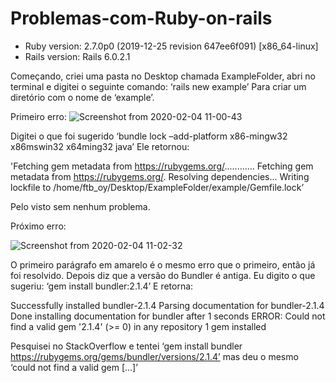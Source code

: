 # Problemas-com-Ruby-on-rails

* Ruby version: 2.7.0p0 (2019-12-25 revision 647ee6f091) [x86_64-linux]
* Rails version: Rails 6.0.2.1


Começando, criei uma pasta no Desktop chamada ExampleFolder, abri no terminal e digitei o seguinte comando:
‘rails new example’
Para criar um diretório com o nome de ‘example’.


Primeiro erro: 
![Screenshot from 2020-02-04 11-00-43](https://user-images.githubusercontent.com/60013328/73752911-869aea80-4740-11ea-8b98-83bd0a7333d6.png)

Digitei o que foi sugerido ‘bundle lock –add-platform x86-mingw32 x86mswin32 x64ming32 java’
Ele retornou:
            
'Fetching gem metadata from https://rubygems.org/............
 Fetching gem metadata from https://rubygems.org/.
 Resolving dependencies...
 Writing lockfile to /home/ftb_oy/Desktop/ExampleFolder/example/Gemfile.lock’

Pelo visto sem nenhum problema.

Próximo erro:

![Screenshot from 2020-02-04 11-02-32](https://user-images.githubusercontent.com/60013328/73753143-f14c2600-4740-11ea-99e4-b89f26cc71ad.png)

O primeiro parágrafo em amarelo é o mesmo erro que o primeiro, então já foi resolvido. Depois diz que a versão do Bundler é antiga. Eu digito o que sugeriu: ‘gem install bundler:2.1.4’
E retorna:

Successfully installed bundler-2.1.4
Parsing documentation for bundler-2.1.4
Done installing documentation for bundler after 1 seconds
ERROR:  Could not find a valid gem '2.1.4' (>= 0) in any repository
1 gem installed

Pesquisei no StackOverflow e tentei ‘gem install bundler https://rubygems.org/gems/bundler/versions/2.1.4’ mas deu o mesmo ‘could not find a valid gem [...]’
